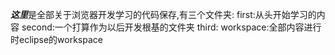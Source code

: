 ***这里***是全部关于浏览器开发学习的代码保存,有三个文件夹:
first:从头开始学习的内容
second:一个打算作为以后开发根基的文件夹
third:
workspace:全部内容进行时eclipse的workspace

